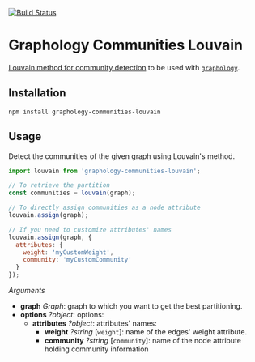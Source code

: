 [![Build Status](https://travis-ci.org/graphology/graphology-communities-louvain.svg)](https://travis-ci.org/graphology/graphology-communities-louvain)

# Graphology Communities Louvain

[Louvain method for community detection](https://arxiv.org/pdf/0803.0476v2.pdf) to be used with [`graphology`](https://graphology.github.io).

## Installation

```
npm install graphology-communities-louvain
```

## Usage

Detect the communities of the given graph using Louvain's method.

```js
import louvain from 'graphology-communities-louvain';

// To retrieve the partition
const communities = louvain(graph);

// To directly assign communities as a node attribute
louvain.assign(graph);

// If you need to customize attributes' names
louvain.assign(graph, {
  attributes: {
    weight: 'myCustomWeight',
    community: 'myCustomCommunity'
  }
});
```

*Arguments*

* **graph** *Graph*: graph to which you want to get the best partitioning.
* **options** *?object*: options:
  * **attributes** *?object*: attributes' names:
    * **weight** *?string* [`weight`]: name of the edges' weight attribute.
    * **community** *?string* [`community`]: name of the node attribute holding community information

